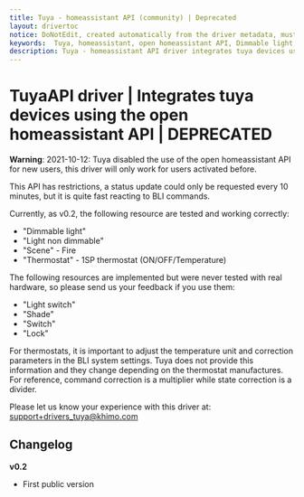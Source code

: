 ```yaml
---
title: Tuya - homeassistant API (community) | Deprecated
layout: drivertoc
notice: DoNotEdit, created automatically from the driver metadata, must be updated on the driver itself
keywords:  Tuya, homeassistant, open homeassistant API, Dimmable light, Light non dimmable, Scene, Thermostat, Light switch, Shade, Switch, Lock
description: Tuya - homeassistant API driver integrates tuya devices using the open homeassistant API (DEPRECATED).
---
```

# TuyaAPI driver | Integrates tuya devices using the open homeassistant API | DEPRECATED

**Warning**: 2021-10-12: Tuya disabled the use of the open homeassistant API for new users, this driver will only work for users activated before.

This API has restrictions, a status update could only be requested every 10 minutes, but it is quite fast reacting to BLI commands.

Currently, as v0.2, the following resource are tested and working correctly:
  - "Dimmable light"
  - "Light non dimmable" 
  - "Scene"      - Fire
  - "Thermostat" - 1SP thermostat (ON/OFF/Temperature)


The following resources are implemented but were never tested with real hardware, so please send us your feedback if you use them:
  - "Light switch"
  - "Shade"
  - "Switch"
  - "Lock"

For thermostats, it is important to adjust the temperature unit and correction parameters in the BLI system settings. Tuya does not provide this information and they change depending on the thermostat manufactures.
For reference, command correction is a multiplier while state correction is a divider.


Please let us know your experience with this driver at: [support+drivers_tuya@khimo.com](mailto:support+drivers_tuya@khimo.com)

## Changelog
**v0.2**
  * First public version
